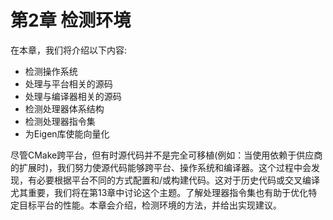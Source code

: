 # 第2章 检测环境

在本章，我们将介绍以下内容:

* 检测操作系统
* 处理与平台相关的源码
* 处理与编译器相关的源码
* 检测处理器体系结构
* 检测处理器指令集
* 为Eigen库使能向量化

尽管CMake跨平台，但有时源代码并不是完全可移植(例如：当使用依赖于供应商的扩展时)，我们努力使源代码能够跨平台、操作系统和编译器。这个过程中会发现，有必要根据平台不同的方式配置和/或构建代码。这对于历史代码或交叉编译尤其重要，我们将在第13章中讨论这个主题。了解处理器指令集也有助于优化特定目标平台的性能。本章会介绍，检测环境的方法，并给出实现建议。